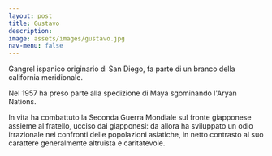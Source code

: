 ```yaml
---
layout: post
title: Gustavo
description:
image: assets/images/gustavo.jpg
nav-menu: false
---
```


Gangrel ispanico originario di San Diego, fa parte di un branco della california meridionale.

Nel 1957 ha preso parte alla spedizione di Maya sgominando l'Aryan Nations.

In vita ha combattuto la Seconda Guerra Mondiale sul fronte giapponese assieme al fratello, ucciso dai giapponesi: da allora ha sviluppato un odio irrazionale nei confronti delle popolazioni asiatiche, in netto contrasto al suo carattere generalmente altruista e caritatevole. 